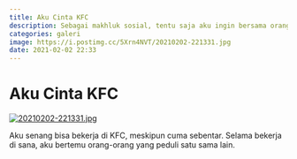 ```yaml
---
title: Aku Cinta KFC
description: Sebagai makhluk sosial, tentu saja aku ingin bersama orang lain.
categories: galeri
image: https://i.postimg.cc/5Xrn4NVT/20210202-221331.jpg
date: 2021-02-02 22:33
---
```

# Aku Cinta KFC

[![20210202-221331.jpg](https://i.postimg.cc/TPdScpHd/20210202-221331.jpg)](https://postimg.cc/5Xrn4NVT)

Aku senang bisa bekerja di KFC, meskipun cuma sebentar. Selama bekerja di sana, aku bertemu orang-orang yang peduli satu sama lain.
